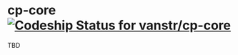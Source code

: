 cp-core [![Codeship Status for vanstr/cp-core](https://codeship.com/projects/557ca6b0-587c-0132-6797-3ab93011c491/status?branch=master)](https://codeship.com/projects/50092)
====================


TBD